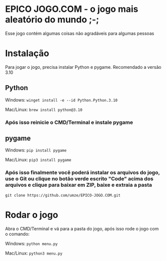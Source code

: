 # EPICO JOGO.COM - o jogo mais aleatório do mundo ;-; 
Esse jogo contém algumas coisas não agradáveis para algumas pessoas

# Instalação
Para jogar o jogo, precisa instalar Python e pygame. Recomendado a versão 3.10

## Python

Windows: ```winget install -e --id Python.Python.3.10```

Mac/Linux: ```brew install python@3.10```

### Após isso reinicie o CMD/Terminal e instale pygame

## pygame

Windows: ```pip install pygame```

Mac/Linux: ```pip3 install pygame```

### Após isso finalmente você poderá instalar os arquivos do jogo, use o Git ou clique no botão verde escrito "Code" acima dos arquivos e clique para baixar em ZIP, baixe e extraia a pasta

```git clone https://github.com/umze/EPICO-JOGO.COM.git```

# Rodar o jogo

Abra o CMD/Terminal e vá para a pasta do jogo, após isso rode o jogo com o comando:

Windows: ```python menu.py```

Mac/Linux: ```python3 menu.py```
